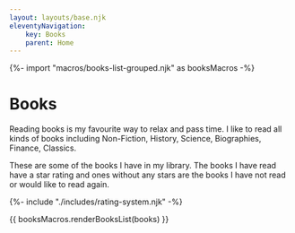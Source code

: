 ```yaml
---
layout: layouts/base.njk
eleventyNavigation:
    key: Books
    parent: Home
---
```

{%- import "macros/books-list-grouped.njk" as booksMacros -%}

# Books

Reading books is my favourite way to relax and pass time. I like to read all kinds of books including Non-Fiction, History, Science, Biographies, Finance, Classics.

These are some of the books I have in my library. The books I have read have a star rating and ones without any stars are the books I have not read or would like to read again.

{%- include "./includes/rating-system.njk" -%}

{{ booksMacros.renderBooksList(books) }}
